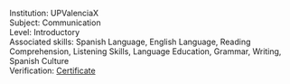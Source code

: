 Institution: UPValenciaX\
Subject: Communication\
Level: Introductory\
Associated skills: Spanish Language, English Language, Reading Comprehension, Listening Skills, Language Education, Grammar, Writing, Spanish Culture\
Verification: [Certificate](https://courses.edx.org/certificates/583cce39ae6f4c36a8773e81909f9fdb)
